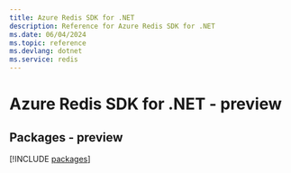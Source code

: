 ```yaml
---
title: Azure Redis SDK for .NET
description: Reference for Azure Redis SDK for .NET
ms.date: 06/04/2024
ms.topic: reference
ms.devlang: dotnet
ms.service: redis
---
```

# Azure Redis SDK for .NET - preview
## Packages - preview
[!INCLUDE [packages](redis-index.md)]